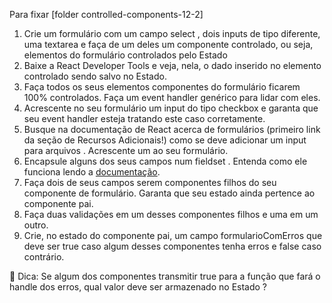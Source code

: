Para fixar [folder controlled-components-12-2]

1. Crie um formulário com um campo select , dois inputs de tipo diferente, uma textarea e faça de um deles um componente controlado, ou seja, elementos do formulário controlados pelo Estado
2. Baixe a React Developer Tools e veja, nela, o dado inserido no elemento controlado sendo salvo no Estado.
3. Faça todos os seus elementos componentes do formulário ficarem 100% controlados. Faça um event handler genérico para lidar com eles.
4. Acrescente no seu formulário um input do tipo checkbox e garanta que seu event handler esteja tratando este caso corretamente.
5. Busque na documentação de React acerca de formulários (primeiro link da seção de Recursos Adicionais!) como se deve adicionar um input para arquivos . Acrescente um ao seu formulário.
6. Encapsule alguns dos seus campos num fieldset . Entenda como ele funciona lendo a [documentação](https://developer.mozilla.org/pt-BR/docs/Web/HTML/Element/fieldset).
7. Faça dois de seus campos serem componentes filhos do seu componente de formulário. Garanta que seu estado ainda pertence ao componente pai.
8. Faça duas validações em um desses componentes filhos e uma em um outro.
9. Crie, no estado do componente pai, um campo formularioComErros que deve ser true caso algum desses componentes tenha erros e false caso contrário.

🦜 Dica: Se algum dos componentes transmitir true para a função que fará o handle dos erros, qual valor deve ser armazenado no Estado ?
